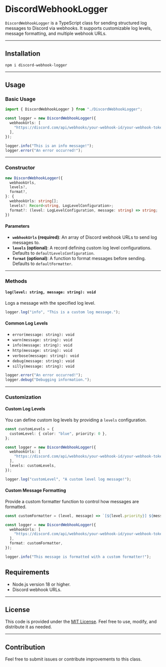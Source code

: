 # DiscordWebhookLogger

`DiscordWebhookLogger` is a TypeScript class for sending structured log messages to Discord via webhooks. It supports customizable log levels, message formatting, and multiple webhook URLs.

---

## Installation

`npm i discord-webhook-logger`

---

## Usage

### Basic Usage

```typescript
import { DiscordWebhookLogger } from "./DiscordWebhookLogger";

const logger = new DiscordWebhookLogger({
  webhookUrls: [
    "https://discord.com/api/webhooks/your-webhook-id/your-webhook-token",
  ],
});

logger.info("This is an info message!");
logger.error("An error occurred!");
```

---

### Constructor

```typescript
new DiscordWebhookLogger({
  webhookUrls,
  levels?,
  format?,
}: {
  webhookUrls: string[];
  levels?: Record<string, LogLevelConfiguration>;
  format?: (level: LogLevelConfiguration, message: string) => string;
})
```

#### Parameters

- **`webhookUrls` (required)**: An array of Discord webhook URLs to send log messages to.
- **`levels` (optional)**: A record defining custom log level configurations. Defaults to `defaultLevelsConfiguration`.
- **`format` (optional)**: A function to format messages before sending. Defaults to `defaultFormatter`.

---

### Methods

#### `log(level: string, message: string): void`

Logs a message with the specified log level.

```typescript
logger.log("info", "This is a custom log message.");
```

#### Common Log Levels

- `error(message: string): void`
- `warn(message: string): void`
- `info(message: string): void`
- `http(message: string): void`
- `verbose(message: string): void`
- `debug(message: string): void`
- `silly(message: string): void`

```typescript
logger.error("An error occurred!");
logger.debug("Debugging information.");
```

---

### Customization

#### Custom Log Levels

You can define custom log levels by providing a `levels` configuration.

```typescript
const customLevels = {
  customLevel: { color: "blue", priority: 0 },
};

const logger = new DiscordWebhookLogger({
  webhookUrls: [
    "https://discord.com/api/webhooks/your-webhook-id/your-webhook-token",
  ],
  levels: customLevels,
});

logger.log("customLevel", "A custom level log message!");
```

#### Custom Message Formatting

Provide a custom formatter function to control how messages are formatted.

```typescript
const customFormatter = (level, message) => `[${level.priority}] ${message}`;

const logger = new DiscordWebhookLogger({
  webhookUrls: [
    "https://discord.com/api/webhooks/your-webhook-id/your-webhook-token",
  ],
  format: customFormatter,
});

logger.info("This message is formatted with a custom formatter!");
```

## Requirements

- Node.js version 18 or higher.
- Discord webhook URLs.

---

## License

This code is provided under the [MIT License](https://opensource.org/licenses/MIT). Feel free to use, modify, and distribute it as needed.

---

## Contribution

Feel free to submit issues or contribute improvements to this class.
